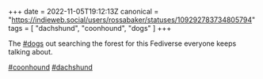 +++
date = 2022-11-05T19:12:13Z
canonical = "https://indieweb.social/users/rossabaker/statuses/109292783734805794"
tags = [ "dachshund", "coonhound", "dogs" ]
+++

<p>The <a href="https://indieweb.social/tags/dogs" class="mention hashtag" rel="tag">#<span>dogs</span></a> out searching the forest for this Fediverse everyone keeps talking about.</p><p><a href="https://indieweb.social/tags/coonhound" class="mention hashtag" rel="tag">#<span>coonhound</span></a> <a href="https://indieweb.social/tags/dachshund" class="mention hashtag" rel="tag">#<span>dachshund</span></a></p>
